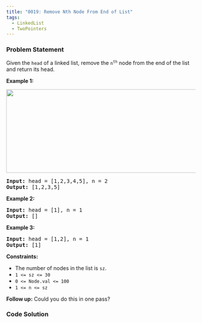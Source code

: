 ```yaml
---
title: "0019: Remove Nth Node From End of List"
tags:
  - LinkedList
  - TwoPointers
---
```

### Problem Statement

<p>Given the <code>head</code> of a linked list, remove the <code>n<sup>th</sup></code> node from the end of the list and return its head.</p>


<p><strong class="example">Example 1:</strong></p>
<img alt="" src="https://assets.leetcode.com/uploads/2020/10/03/remove_ex1.jpg" style="width: 542px; height: 222px;" />
<pre>
<strong>Input:</strong> head = [1,2,3,4,5], n = 2
<strong>Output:</strong> [1,2,3,5]
</pre>

<p><strong class="example">Example 2:</strong></p>

<pre>
<strong>Input:</strong> head = [1], n = 1
<strong>Output:</strong> []
</pre>

<p><strong class="example">Example 3:</strong></p>

<pre>
<strong>Input:</strong> head = [1,2], n = 1
<strong>Output:</strong> [1]
</pre>


<p><strong>Constraints:</strong></p>

<ul>
	<li>The number of nodes in the list is <code>sz</code>.</li>
	<li><code>1 &lt;= sz &lt;= 30</code></li>
	<li><code>0 &lt;= Node.val &lt;= 100</code></li>
	<li><code>1 &lt;= n &lt;= sz</code></li>
</ul>


<p><strong>Follow up:</strong> Could you do this in one pass?</p>


### Code Solution

```python

```
